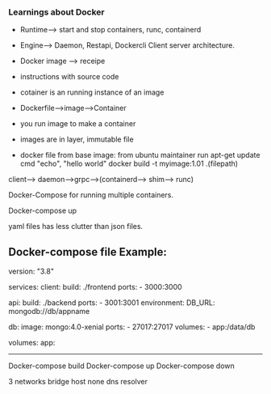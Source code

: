 ### Learnings about Docker 
* Runtime--> start and stop containers, runc, containerd

* Engine--> Daemon, Restapi, Dockercli Client server architecture.

* Docker image --> receipe
* instructions with source code
* cotainer is an running instance of an image

* Dockerfile-->image-->Container
* you run image to make a container

* images are in layer, immutable file

* docker file from base image:
    from ubuntu
    maintainer
    run apt-get update
    cmd "echo", "hello world"
    docker build -t myimage:1.01 .(filepath)

client--> daemon-->grpc-->(containerd--> shim--> runc)

Docker-Compose for running multiple containers.

Docker-compose up

yaml files has less clutter than json files.

Docker-compose file Example:
----
version: "3.8"

services:
  client:
    build: ./frontend
    ports:
      - 3000:3000

  api:
    build: ./backend
    ports:
      - 3001:3001
    environment:
      DB_URL: mongodb://db/appname

  db:
    image: mongo:4.0-xenial
    ports:
      - 27017:27017
    volumes:
      - app:/data/db

volumes:
  app:

----
Docker-compose build
Docker-compose up
Docker-compose down

3 networks bridge host none
dns resolver